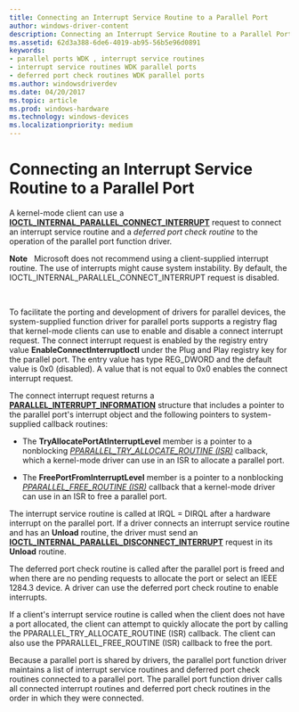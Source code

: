 ```yaml
---
title: Connecting an Interrupt Service Routine to a Parallel Port
author: windows-driver-content
description: Connecting an Interrupt Service Routine to a Parallel Port
ms.assetid: 62d3a388-6de6-4019-ab95-56b5e96d0891
keywords:
- parallel ports WDK , interrupt service routines
- interrupt service routines WDK parallel ports
- deferred port check routines WDK parallel ports
ms.author: windowsdriverdev
ms.date: 04/20/2017
ms.topic: article
ms.prod: windows-hardware
ms.technology: windows-devices
ms.localizationpriority: medium
---
```


# Connecting an Interrupt Service Routine to a Parallel Port





A kernel-mode client can use a [**IOCTL\_INTERNAL\_PARALLEL\_CONNECT\_INTERRUPT**](https://msdn.microsoft.com/library/windows/hardware/ff544020) request to connect an interrupt service routine and a *deferred port check routine* to the operation of the parallel port function driver.

**Note**   Microsoft does not recommend using a client-supplied interrupt routine. The use of interrupts might cause system instability. By default, the IOCTL\_INTERNAL\_PARALLEL\_CONNECT\_INTERRUPT request is disabled.

 

To facilitate the porting and development of drivers for parallel devices, the system-supplied function driver for parallel ports supports a registry flag that kernel-mode clients can use to enable and disable a connect interrupt request. The connect interrupt request is enabled by the registry entry value **EnableConnectInterruptIoctl** under the Plug and Play registry key for the parallel port. The entry value has type REG\_DWORD and the default value is 0x0 (disabled). A value that is not equal to 0x0 enables the connect interrupt request.

The connect interrupt request returns a [**PARALLEL\_INTERRUPT\_INFORMATION**](https://msdn.microsoft.com/library/windows/hardware/ff544290) structure that includes a pointer to the parallel port's interrupt object and the following pointers to system-supplied callback routines:

-   The **TryAllocatePortAtInterruptLevel** member is a pointer to a nonblocking [*PPARALLEL\_TRY\_ALLOCATE\_ROUTINE (ISR)*](https://msdn.microsoft.com/library/windows/hardware/ff544328) callback, which a kernel-mode driver can use in an ISR to allocate a parallel port.

-   The **FreePortFromInterruptLevel** member is a pointer to a nonblocking [*PPARALLEL\_FREE\_ROUTINE (ISR)*](https://msdn.microsoft.com/library/windows/hardware/ff544515) callback that a kernel-mode driver can use in an ISR to free a parallel port.

The interrupt service routine is called at IRQL = DIRQL after a hardware interrupt on the parallel port. If a driver connects an interrupt service routine and has an **Unload** routine, the driver must send an [**IOCTL\_INTERNAL\_PARALLEL\_DISCONNECT\_INTERRUPT**](https://msdn.microsoft.com/library/windows/hardware/ff544021) request in its **Unload** routine.

The deferred port check routine is called after the parallel port is freed and when there are no pending requests to allocate the port or select an IEEE 1284.3 device. A driver can use the deferred port check routine to enable interrupts.

If a client's interrupt service routine is called when the client does not have a port allocated, the client can attempt to quickly allocate the port by calling the PPARALLEL\_TRY\_ALLOCATE\_ROUTINE (ISR) callback. The client can also use the PPARALLEL\_FREE\_ROUTINE (ISR) callback to free the port.

Because a parallel port is shared by drivers, the parallel port function driver maintains a list of interrupt service routines and deferred port check routines connected to a parallel port. The parallel port function driver calls all connected interrupt routines and deferred port check routines in the order in which they were connected.

 

 




